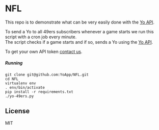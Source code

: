 NFL
===

This repo is to demonstrate what can be very easily done with the [Yo API].

To send a Yo to all 49ers subscribers whenever a game starts we run this script with a cron job every minute.  
The script checks if a game starts and if so, sends a Yo using the [Yo API].  

To get your own API token [contact us].

##### Running

    git clone git@github.com:YoApp/NFL.git
    cd NFL
    virtualenv env
    . env/bin/activate
    pip install -r requirements.txt
    ./yo-49ers.py
    

License
----

MIT

[Yo API]:http://bit.ly/yoapi
[contact us]:mailto:api@justyo.co
